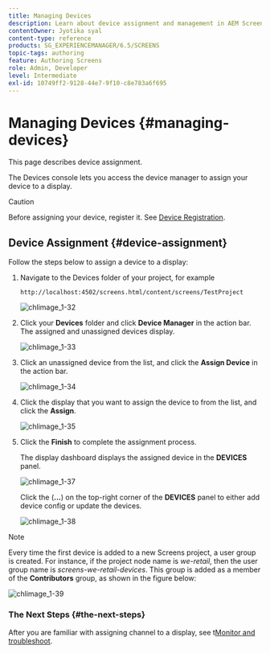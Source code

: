 ```yaml
---
title: Managing Devices
description: Learn about device assignment and management in AEM Screens.
contentOwner: Jyotika syal
content-type: reference
products: SG_EXPERIENCEMANAGER/6.5/SCREENS
topic-tags: authoring
feature: Authoring Screens
role: Admin, Developer
level: Intermediate
exl-id: 10749ff2-9128-44e7-9f10-c8e783a6f695
---
```

# Managing Devices {#managing-devices}

This page describes device assignment.

The Devices console lets you access the device manager to assign your device to a display.

>[!CAUTION]
>
>Before assigning your device, register it. See [Device Registration](device-registration.md).

## Device Assignment {#device-assignment}

Follow the steps below to assign a device to a display:

1. Navigate to the Devices folder of your project, for example

   `http://localhost:4502/screens.html/content/screens/TestProject`

   ![chlimage_1-32](assets/chlimage_1-32.png)

1. Click your **Devices** folder and click **Device Manager** in the action bar. The assigned and unassigned devices display.

   ![chlimage_1-33](assets/chlimage_1-33.png)

1. Click an unassigned device from the list, and click the **Assign Device** in the action bar.

   ![chlimage_1-34](assets/chlimage_1-34.png)

1. Click the display that you want to assign the device to from the list, and click the **Assign**.

   ![chlimage_1-35](assets/chlimage_1-35.png)

1. Click the **Finish** to complete the assignment process.


   The display dashboard displays the assigned device in the **DEVICES** panel.

   ![chlimage_1-37](assets/chlimage_1-37.png)

   Click the (**...**) on the top-right corner of the **DEVICES** panel to either add device config or update the devices.

   ![chlimage_1-38](assets/chlimage_1-38.png)

>[!NOTE]
>
>Every time the first device is added to a new Screens project, a user group is created.
>For instance, if the project node name is *we-retail*, then the user group name is *screens-we-retail-devices*.
>This group is added as a member of the **Contributors** group, as shown in the figure below:

![chlimage_1-39](assets/chlimage_1-39.png)

### The Next Steps {#the-next-steps}

After you are familiar with assigning channel to a display, see t[Monitor and troubleshoot](monitoring-screens.md).
